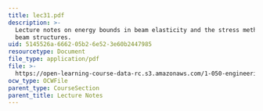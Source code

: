 ```yaml
---
title: lec31.pdf
description: >-
  Lecture notes on energy bounds in beam elasticity and the stress method for
  beam structures.
uid: 5145526a-6662-05b2-6e52-3e60b2447985
resourcetype: Document
file_type: application/pdf
file: >-
  https://open-learning-course-data-rc.s3.amazonaws.com/1-050-engineering-mechanics-i-fall-2007/5145526a666205b26e523e60b2447985_lec31.pdf
ocw_type: OCWFile
parent_type: CourseSection
parent_title: Lecture Notes
---
```

